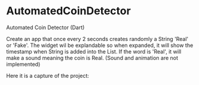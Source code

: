 # AutomatedCoinDetector
Automated Coin Detector (Dart)

Create an app that once every 2 seconds creates randomly a String 'Real' or 'Fake'.
The widget wil be explandable so when expanded, it will show the timestamp when String is added into the List.
If the word is 'Real', it will make a sound meaning the coin is Real.
(Sound and animation are not implemented)

Here it is a capture of the project:


